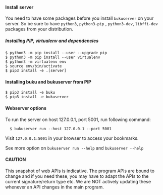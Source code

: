 #### Install server
You need to have some packages before you install `bukuserver` on your server. So be sure to have `python3`, `python3-pip` , `python3-dev`, `libffi-dev` packages from your distribution.
##### Installing PIP, virtualenv and dependencies
```
$ python3 -m pip install --user --upgrade pip
$ python3 -m pip install --user virtualenv
$ python3 -m virtualenv env
$ source env/bin/activate
$ pip3 install -e .[server]
```
#### Installing buku and bukuserver from PIP
```
$ pip3 install -e buku
$ pip3 install -e bukuserver
```

#### Webserver options

To run the server on host 127.0.0.1, port 5001, run following command:

      $ bukuserver run --host 127.0.0.1 --port 5001
Visit `127.0.0.1:5001` in your browser to access your bookmarks.

See more option on `bukuserver run --help` and `bukuserver --help`


#### CAUTION

This snapshot of web APIs is indicative. The program APIs are bound to change and if you need these, you may have to adapt the APIs to the current signature/return type etc. We are NOT actively updating these whenever an API changes in the main program.
